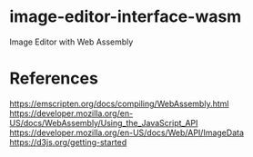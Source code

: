 # image-editor-interface-wasm
Image Editor with Web Assembly



# References
https://emscripten.org/docs/compiling/WebAssembly.html
https://developer.mozilla.org/en-US/docs/WebAssembly/Using_the_JavaScript_API
https://developer.mozilla.org/en-US/docs/Web/API/ImageData
https://d3js.org/getting-started
